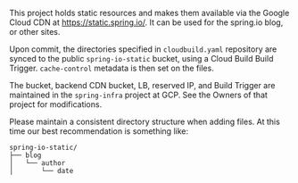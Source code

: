This project holds static resources and makes them available via the Google Cloud CDN at https://static.spring.io/. It can be used for the spring.io blog, or other sites.


Upon commit, the directories specified in `cloudbuild.yaml` repository are synced to the public `spring-io-static` bucket, using a Cloud Build Build Trigger. `cache-control` metadata is then set on the files. 


The bucket, backend CDN bucket, LB, reserved IP, and Build Trigger are maintained in the `spring-infra` project at GCP. See the Owners of that project for modifications.


Please maintain a consistent directory structure when adding files. At this time our best recommendation is something like:

```
spring-io-static/
├── blog
│   └── author
│       └── date
```
